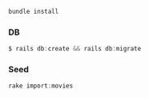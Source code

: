
```powershell
bundle install
```
### DB

```powershell
$ rails db:create && rails db:migrate
```

### Seed

```powershell
rake import:movies
```